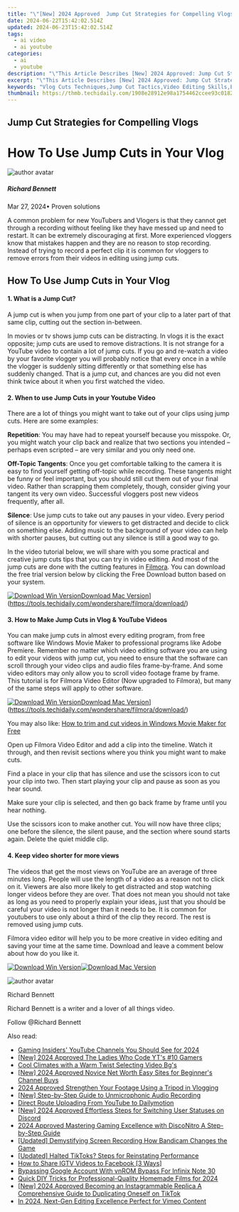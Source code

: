 ```yaml
---
title: "\"[New] 2024 Approved  Jump Cut Strategies for Compelling Vlogs\""
date: 2024-06-22T15:42:02.514Z
updated: 2024-06-23T15:42:02.514Z
tags:
  - ai video
  - ai youtube
categories:
  - ai
  - youtube
description: "\"This Article Describes [New] 2024 Approved: Jump Cut Strategies for Compelling Vlogs\""
excerpt: "\"This Article Describes [New] 2024 Approved: Jump Cut Strategies for Compelling Vlogs\""
keywords: "Vlog Cuts Techniques,Jump Cut Tactics,Video Editing Skills,Engaging Vlog Tricks,Strategic Videography,Compelling Cut Methods,Effective Vlog Sequences"
thumbnail: https://thmb.techidaily.com/1908e28912e98a1754462ccee93c018243200352c23bf996b9a2a527835e31b1.jpg
---
```


## Jump Cut Strategies for Compelling Vlogs

# How To Use Jump Cuts in Your Vlog

![author avatar](https://images.wondershare.com/filmora/article-images/richard-bennett.jpg)

##### Richard Bennett

 Mar 27, 2024• Proven solutions

A common problem for new YouTubers and Vlogers is that they cannot get through a recording without feeling like they have messed up and need to restart. It can be extremely discouraging at first. More experienced vloggers know that mistakes happen and they are no reason to stop recording. Instead of trying to record a perfect clip it is common for vloggers to remove errors from their videos in editing using jump cuts.

## How To Use Jump Cuts in Your Vlog

#### 1\. What is a Jump Cut?

A jump cut is when you jump from one part of your clip to a later part of that same clip, cutting out the section in-between.

In movies or tv shows jump cuts can be distracting. In vlogs it is the exact opposite; jump cuts are used to remove distractions. It is not strange for a YouTube video to contain a lot of jump cuts. If you go and re-watch a video by your favorite vlogger you will probably notice that every once in a while the vlogger is suddenly sitting differently or that something else has suddenly changed. That is a jump cut, and chances are you did not even think twice about it when you first watched the video.

#### 2\. When to use Jump Cuts in your Youtube Video

There are a lot of things you might want to take out of your clips using jump cuts. Here are some examples:

**Repetition**: You may have had to repeat yourself because you misspoke. Or, you might watch your clip back and realize that two sections you intended – perhaps even scripted – are very similar and you only need one.

**Off-Topic Tangents**: Once you get comfortable talking to the camera it is easy to find yourself getting off-topic while recording. These tangents might be funny or feel important, but you should still cut them out of your final video. Rather than scrapping them completely, though, consider giving your tangent its very own video. Successful vloggers post new videos frequently, after all.

**Silence**: Use jump cuts to take out any pauses in your video. Every period of silence is an opportunity for viewers to get distracted and decide to click on something else. Adding music to the background of your video can help with shorter pauses, but cutting out any silence is still a good way to go.

In the video tutorial below, we will share with you some practical and creative jump cuts tips that you can try in video editing. And most of the jump cuts are done with the cutting features in [Filmora](https://tools.techidaily.com/wondershare/filmora/download/). You can download the free trial version below by clicking the Free Download button based on your system.

[![Download Win Version](https://images.wondershare.com/filmora/guide/download-btn-win.jpg)](https://tools.techidaily.com/wondershare/filmora/download/)[Download Mac Version](https://images.wondershare.com/filmora/guide/download-btn-mac.jpg)](https://tools.techidaily.com/wondershare/filmora/download/)

#### 3\. How to Make Jump Cuts in Vlog & YouTube Videos

You can make jump cuts in almost every editing program, from free software like Windows Movie Maker to professional programs like Adobe Premiere. Remember no matter which video editing software you are using to edit your videos with jump cut, you need to ensure that the software can scroll through your video clips and audio files frame-by-frame. And some video editors may only allow you to scroll video footage frame by frame. This tutorial is for Filmora Video Editor (Now upgraded to Filmora), but many of the same steps will apply to other software.

[![Download Win Version](https://images.wondershare.com/filmora/guide/download-btn-win.jpg)](https://tools.techidaily.com/wondershare/filmora/download/)[Download Mac Version](https://images.wondershare.com/filmora/guide/download-btn-mac.jpg)](https://tools.techidaily.com/wondershare/filmora/download/)

You may also like: [How to trim and cut videos in Windows Movie Maker for Free](https://tools.techidaily.com/wondershare/filmora/download/)

Open up Filmora Video Editor and add a clip into the timeline. Watch it through, and then revisit sections where you think you might want to make cuts.

Find a place in your clip that has silence and use the scissors icon to cut your clip into two. Then start playing your clip and pause as soon as you hear sound.

Make sure your clip is selected, and then go back frame by frame until you hear nothing.

Use the scissors icon to make another cut. You will now have three clips; one before the silence, the silent pause, and the section where sound starts again. Delete the quiet middle clip.

#### 4\. Keep video shorter for more views

The videos that get the most views on YouTube are an average of three minutes long. People will use the length of a video as a reason not to click on it. Viewers are also more likely to get distracted and stop watching longer videos before they are over. That does not mean you should not take as long as you need to properly explain your ideas, just that you should be careful your video is not longer than it needs to be. It is common for youtubers to use only about a third of the clip they record. The rest is removed using jump cuts.

Filmora video editor will help you to be more creative in video editing and saving your time at the same time. Download and leave a comment below about how do you like it.

[![Download Win Version](https://images.wondershare.com/filmora/guide/download-btn-win.jpg)](https://tools.techidaily.com/wondershare/filmora/download/)[![Download Mac Version](https://images.wondershare.com/filmora/guide/download-btn-mac.jpg)](https://tools.techidaily.com/wondershare/filmora/download/)

![author avatar](https://images.wondershare.com/filmora/article-images/richard-bennett.jpg)

Richard Bennett

Richard Bennett is a writer and a lover of all things video.

Follow @Richard Bennett


<ins class="adsbygoogle"
     style="display:block"
     data-ad-format="autorelaxed"
     data-ad-client="ca-pub-7571918770474297"
     data-ad-slot="1223367746"></ins>



<ins class="adsbygoogle"
     style="display:block"
     data-ad-client="ca-pub-7571918770474297"
     data-ad-slot="8358498916"
     data-ad-format="auto"
     data-full-width-responsive="true"></ins>

<span class="atpl-alsoreadstyle">Also read:</span>
<div><ul>
<li><a href="https://youtube-sure.techidaily.com/g-insiders-youtube-channels-you-should-see-for-2024/"><u>Gaming Insiders' YouTube Channels You Should See for 2024</u></a></li>
<li><a href="https://youtube-sure.techidaily.com/024-approved-the-ladies-who-code-yts-10-gamers/"><u>[New] 2024 Approved  The Ladies Who Code  YT's #10 Gamers</u></a></li>
<li><a href="https://youtube-sure.techidaily.com/climates-with-a-warm-twist-selecting-video-bgs/"><u>Cool Climates with a Warm Twist  Selecting Video Bg's</u></a></li>
<li><a href="https://youtube-sure.techidaily.com/024-approved-novice-net-worth-easy-sites-for-beginners-channel-buys/"><u>[New] 2024 Approved  Novice Net Worth  Easy Sites for Beginner's Channel Buys</u></a></li>
<li><a href="https://youtube-sure.techidaily.com/approved-strengthen-your-footage-using-a-tripod-in-vlogging/"><u>2024 Approved  Strengthen Your Footage  Using a Tripod in Vlogging</u></a></li>
<li><a href="https://youtube-sure.techidaily.com/tep-by-step-guide-to-unmicrophonic-audio-recording/"><u>[New] Step-by-Step Guide to Unmicrophonic Audio Recording</u></a></li>
<li><a href="https://youtube-sure.techidaily.com/t-route-uploading-from-youtube-to-dailymotion/"><u>Direct Route  Uploading From YouTube to Dailymotion</u></a></li>
<li><a href="https://discord-videos.techidaily.com/new-2024-approved-effortless-steps-for-switching-user-statuses-on-discord/"><u>[New] 2024 Approved  Effortless Steps for Switching User Statuses on Discord</u></a></li>
<li><a href="https://discord-videos.techidaily.com/2024-approved-mastering-gaming-excellence-with-disconitro-a-step-by-step-guide/"><u>2024 Approved  Mastering Gaming Excellence with DiscoNitro  A Step-by-Step Guide</u></a></li>
<li><a href="https://on-screen-recording.techidaily.com/updated-demystifying-screen-recording-how-bandicam-changes-the-game/"><u>[Updated] Demystifying Screen Recording  How Bandicam Changes the Game</u></a></li>
<li><a href="https://tiktok-videos.techidaily.com/updated-halted-tiktoks-steps-for-reinstating-performance/"><u>[Updated] Halted TikToks? Steps for Reinstating Performance</u></a></li>
<li><a href="https://instagram-video-recordings.techidaily.com/how-to-share-igtv-videos-to-facebook-3-ways/"><u>How to Share IGTV Videos to Facebook [3 Ways]</u></a></li>
<li><a href="https://unlock-android.techidaily.com/bypassing-google-account-with-vnrom-bypass-for-infinix-note-30-by-drfone-android/"><u>Bypassing Google Account With vnROM Bypass For Infinix Note 30</u></a></li>
<li><a href="https://extra-skills.techidaily.com/quick-diy-tricks-for-professional-quality-homemade-films-for-2024/"><u>Quick DIY Tricks for Professional-Quality Homemade Films for 2024</u></a></li>
<li><a href="https://tiktok-clips.techidaily.com/new-2024-approved-becoming-an-instagrammable-replica-a-comprehensive-guide-to-duplicating-oneself-on-tiktok/"><u>[New] 2024 Approved  Becoming an Instagrammable Replica  A Comprehensive Guide to Duplicating Oneself on TikTok</u></a></li>
<li><a href="https://vimeo-videos.techidaily.com/in-2024-next-gen-editing-excellence-perfect-for-vimeo-content/"><u>In 2024, Next-Gen Editing Excellence  Perfect for Vimeo Content</u></a></li>
</ul></div>
